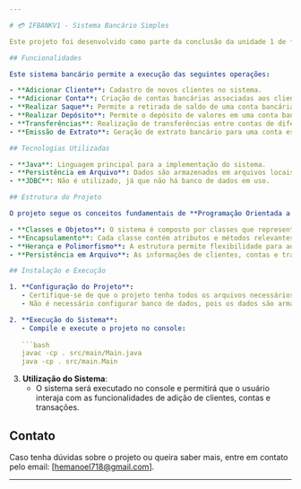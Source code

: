 ```yaml
---

# 💳 IFBANKV1 - Sistema Bancário Simples

Este projeto foi desenvolvido como parte da conclusão da unidade 1 de **Programação Orientada a Objetos (POO)**, utilizando **Java** e princípios fundamentais da orientação a objetos. O objetivo é implementar um sistema bancário simples, com funcionalidades básicas, utilizando **persistência em arquivos** para armazenar os dados, sem a utilização de banco de dados. A aplicação é executada exclusivamente no console, sem interface gráfica.

## Funcionalidades

Este sistema bancário permite a execução das seguintes operações:

- **Adicionar Cliente**: Cadastro de novos clientes no sistema.
- **Adicionar Conta**: Criação de contas bancárias associadas aos clientes.
- **Realizar Saque**: Permite a retirada de saldo de uma conta bancária.
- **Realizar Depósito**: Permite o depósito de valores em uma conta bancária.
- **Transferências**: Realização de transferências entre contas de diferentes clientes.
- **Emissão de Extrato**: Geração de extrato bancário para uma conta específica em um determinado período.

## Tecnologias Utilizadas

- **Java**: Linguagem principal para a implementação do sistema.
- **Persistência em Arquivo**: Dados são armazenados em arquivos locais, ao invés de um banco de dados.
- **JDBC**: Não é utilizado, já que não há banco de dados em uso.

## Estrutura do Projeto

O projeto segue os conceitos fundamentais de **Programação Orientada a Objetos**, sendo organizado com as seguintes abordagens:

- **Classes e Objetos**: O sistema é composto por classes que representam entidades como `Cliente`, `Conta`, `Transacao`, etc.
- **Encapsulamento**: Cada classe contém atributos e métodos relevantes, respeitando o princípio de encapsulamento.
- **Herança e Polimorfismo**: A estrutura permite flexibilidade para adicionar novos tipos de contas ou transações, aplicando herança e polimorfismo conforme necessário.
- **Persistência em Arquivo**: As informações de clientes, contas e transações são armazenadas em arquivos de texto, sem a necessidade de um banco de dados.

## Instalação e Execução

1. **Configuração do Projeto**:
   - Certifique-se de que o projeto tenha todos os arquivos necessários para persistir os dados (clientes.txt, contas.txt, transações.txt, etc.).
   - Não é necessário configurar banco de dados, pois os dados são armazenados em arquivos locais.

2. **Execução do Sistema**:
   - Compile e execute o projeto no console:
   
   ```bash
   javac -cp . src/main/Main.java
   java -cp . src/main.Main
   ```

3. **Utilização do Sistema**:
   - O sistema será executado no console e permitirá que o usuário interaja com as funcionalidades de adição de clientes, contas e transações.

## Contato

Caso tenha dúvidas sobre o projeto ou queira saber mais, entre em contato pelo email: [hemanoel718@gmail.com].

---
```

